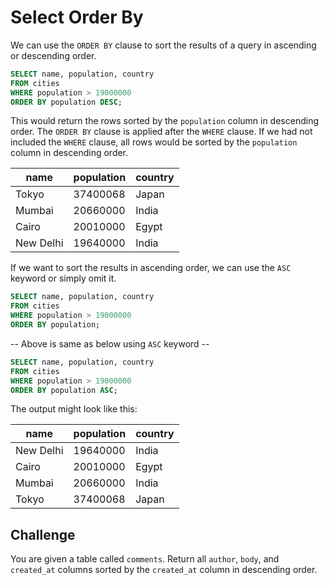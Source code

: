# Select Order By

We can use the `ORDER BY` clause to sort the results of a query in ascending or descending order.

```sql
SELECT name, population, country
FROM cities
WHERE population > 19000000
ORDER BY population DESC;
```

This would return the rows sorted by the `population` column in descending order. The `ORDER BY` clause is applied after the `WHERE` clause. If we had not included the `WHERE` clause, all rows would be sorted by the `population` column in descending order.

| name       | population | country |
|------------|------------|---------|
| Tokyo      | 37400068   | Japan   |
| Mumbai     | 20660000   | India   |
| Cairo      | 20010000   | Egypt   |
| New Delhi  | 19640000   | India   |

If we want to sort the results in ascending order, we can use the `ASC` keyword or simply omit it.

```sql
SELECT name, population, country
FROM cities
WHERE population > 19000000
ORDER BY population;
```

-- Above is same as below using `ASC` keyword --
```sql
SELECT name, population, country
FROM cities
WHERE population > 19000000
ORDER BY population ASC;
```

The output might look like this:

| name       | population | country |
|------------|------------|---------|
| New Delhi  | 19640000   | India   |
| Cairo      | 20010000   | Egypt   |
| Mumbai     | 20660000   | India   |
| Tokyo      | 37400068   | Japan   |

## Challenge

You are given a table called `comments`. Return all `author`, `body`, and `created_at` columns sorted by the `created_at` column in descending order.

